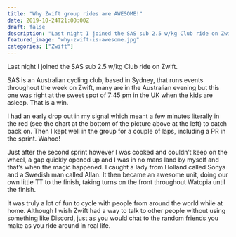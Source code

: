 ```yaml
---
title: "Why Zwift group rides are AWESOME!"
date: 2019-10-24T21:00:00Z
draft: false
description: "Last night I joined the SAS sub 2.5 w/kg Club ride on Zwift."
featured_image: "why-zwift-is-awesome.jpg"
categories: ["Zwift"]
---
```


Last night I joined the SAS sub 2.5 w/kg Club ride on Zwift.

SAS is an Australian cycling club, based in Sydney, that runs events throughout the week on Zwift, many are in the Australian evening but this one was right at the sweet spot of 7:45 pm in the UK when the kids are asleep. That is a win.

I had an early drop out in my signal which meant a few minutes literally in the red (see the chart at the bottom of the picture above at the left) to catch back on. Then I kept well in the group for a couple of laps, including a PR in the sprint. Wahoo!

Just after the second sprint however I was cooked and couldn’t keep on the wheel, a gap quickly opened up and I was in no mans land by myself and that’s when the magic happened. I caught a lady from Holland called Sonya and a Swedish man called Allan. It then became an awesome unit, doing our own little TT to the finish, taking turns on the front throughout Watopia until the finish.

It was truly a lot of fun to cycle with people from around the world while at home. Although I wish Zwift had a way to talk to other people without using something like Discord, just as you would chat to the random friends you make as you ride around in real life.